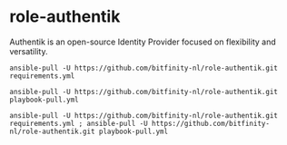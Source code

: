 # role-authentik
Authentik is an open-source Identity Provider focused on flexibility and versatility.


``
ansible-pull -U https://github.com/bitfinity-nl/role-authentik.git requirements.yml
``

``
ansible-pull -U https://github.com/bitfinity-nl/role-authentik.git playbook-pull.yml
``


```
ansible-pull -U https://github.com/bitfinity-nl/role-authentik.git requirements.yml ; ansible-pull -U https://github.com/bitfinity-nl/role-authentik.git playbook-pull.yml
```
